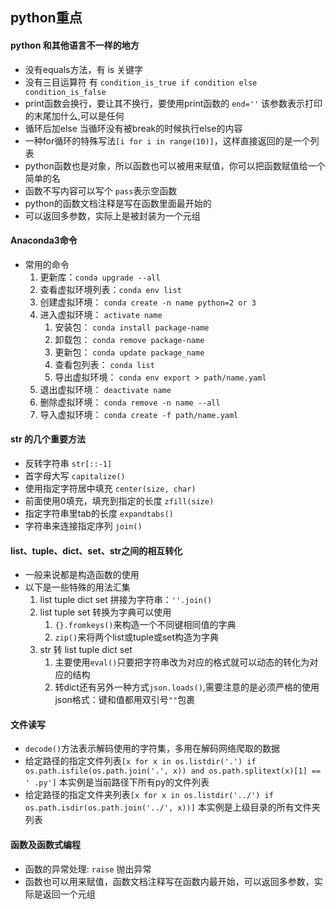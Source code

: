 ## python重点
#### python 和其他语言不一样的地方
- 没有equals方法，有 is 关键字
- 没有三目运算符 有 `condition_is_true if condition else condition_is_false`
- print函数会换行，要让其不换行，要使用print函数的 `end=''` 该参数表示打印的末尾加什么,可以是任何
- 循环后加else 当循环没有被break的时候执行else的内容
- 一种for循环的特殊写法`[i for i in range(10)]`，这样直接返回的是一个列表
- python函数也是对象，所以函数也可以被用来赋值，你可以把函数赋值给一个简单的名
- 函数不写内容可以写个 `pass`表示空函数
- python的函数文档注释是写在函数里面最开始的
- 可以返回多参数，实际上是被封装为一个元组
#### Anaconda3命令
- 常用的命令
    1. 更新库：`conda upgrade --all`
    2. 查看虚拟环境列表：`conda env list`
    3. 创建虚拟环境： `conda create -n name python=2 or 3`
    4. 进入虚拟环境： `activate name`
        1. 安装包： `conda install package-name`
        2. 卸载包： `conda remove package-name`
        3. 更新包： `conda update package_name`
        3. 查看包列表： `conda list`
        4. 导出虚拟环境： `conda env export > path/name.yaml`
    5. 退出虚拟环境： `deactivate name`
    6. 删除虚拟环境： `conda remove -n name --all`
    7. 导入虚拟环境： `conda create -f path/name.yaml`
#### str 的几个重要方法
- 反转字符串 `str[::-1]`
- 首字母大写 `capitalize()`
- 使用指定字符居中填充 `center(size, char)`
- 前面使用0填充，填充到指定的长度 `zfill(size)`
- 指定字符串里tab的长度 `expandtabs()`
- 字符串来连接指定序列 `join()`
#### list、tuple、dict、set、str之间的相互转化
- 一般来说都是构造函数的使用
- 以下是一些特殊的用法汇集
    1. list tuple dict set 拼接为字符串：`''.join()`
    2. list tuple set 转换为字典可以使用
        1. `{}.fromkeys()`来构造一个不同键相同值的字典
        2. `zip()`来将两个list或tuple或set构造为字典
    3. str 转 list tuple dict set
        1. 主要使用`eval()`只要把字符串改为对应的格式就可以动态的转化为对应的结构
        2. 转dict还有另外一种方式`json.loads()`,需要注意的是必须严格的使用json格式：键和值都用双引号`""`包裹
#### 文件读写
- `decode()`方法表示解码使用的字符集，多用在解码网络爬取的数据
- 给定路径的指定文件列表`[x for x in os.listdir('.') if os.path.isfile(os.path.join('.', x)) and os.path.splitext(x)[1] == '
.py']` 本实例是当前路径下所有py的文件列表
- 给定路径的指定文件夹列表`[x for x in os.listdir('../') if os.path.isdir(os.path.join('../', x))]` 本实例是上级目录的所有文件夹列表
#### 函数及函数式编程
- 函数的异常处理: `raise` 抛出异常
- 函数也可以用来赋值，函数文档注释写在函数内最开始，可以返回多参数，实际是返回一个元组

